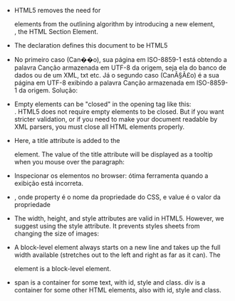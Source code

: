 * HTML5 removes the need for <div> elements from the outlining algorithm by introducing a new element, <section>, the HTML Section Element.

* The <!DOCTYPE html> declaration defines this document to be HTML5

* No primeiro caso (Can��o), sua página em ISO-8859-1 está obtendo a palavra Canção armazenada em UTF-8 da origem, seja ela do banco de dados ou de um XML, txt etc.
Já o segundo caso (CanÃ§Ã£o) é a sua página em UTF-8 exibindo a palavra Canção armazenada em ISO-8859-1 da origem.
Solução: <meta http-equiv="Content-Type" content="text/html; charset=iso-8859-1">

* Empty elements can be "closed" in the opening tag like this: <br />.
HTML5 does not require empty elements to be closed. But if you want stricter validation, or if you need to make your document readable by XML parsers, you must close all HTML elements properly.

* Here, a title attribute is added to the <p> element. The value of the title attribute will be displayed as a tooltip when you mouse over the paragraph:

* Inspecionar os elementos no browser: ótima ferramenta quando a exibição está incorreta.

* <tagname style="property:value;">, onde property é o nome da propriedade do CSS, e value é o valor da propriedade

* The width, height, and style attributes are valid in HTML5. However, we suggest using the style attribute. It prevents styles sheets from changing the size of images:

* A block-level element always starts on a new line and takes up the full width available (stretches out to the left and right as far as it can). The <div> element is a block-level element.

* span is a container for some text, with id, style and class. div is a container for some other HTML elements, also with id, style and class.



